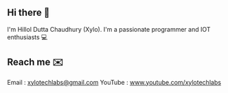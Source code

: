 ## Hi there 👋

I'm Hillol Dutta Chaudhury (Xylo).
I'm a passionate programmer and IOT enthusiasts 💻

## Reach me ✉️
Email : xylotechlabs@gmail.com 
YouTube : www.youtube.com/xylotechlabs

